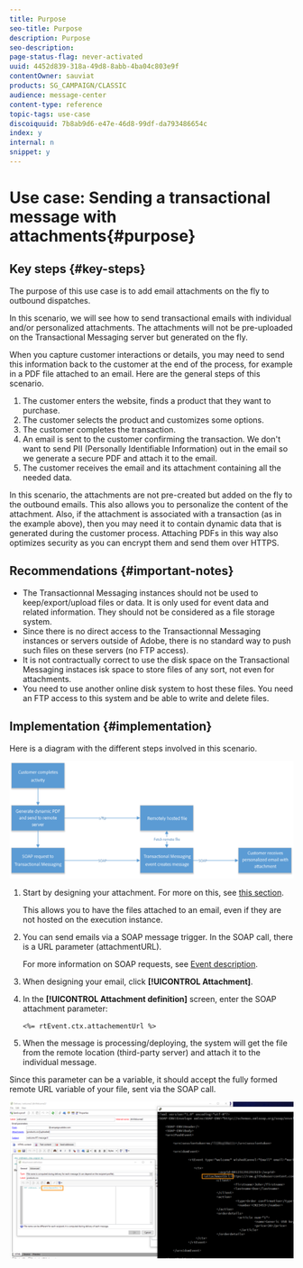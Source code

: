 ```yaml
---
title: Purpose
seo-title: Purpose
description: Purpose
seo-description: 
page-status-flag: never-activated
uuid: 4452d839-318a-49d8-8abb-4ba04c803e9f
contentOwner: sauviat
products: SG_CAMPAIGN/CLASSIC
audience: message-center
content-type: reference
topic-tags: use-case
discoiquuid: 7b8ab9d6-e47e-46d8-99df-da793486654c
index: y
internal: n
snippet: y
---
```


# Use case: Sending a transactional message with attachments{#purpose}


## Key steps {#key-steps}

The purpose of this use case is to add email attachments on the fly to outbound dispatches.

In this scenario, we will see how to send transactional emails with individual and/or personalized attachments. The attachments will not be pre-uploaded on the Transactional Messaging server but generated on the fly.

When you capture customer interactions or details, you may need to send this information back to the customer at the end of the process, for example in a PDF file attached to an email. Here are the general steps of this scenario.

1. The customer enters the website, finds a product that they want to purchase.
1. The customer selects the product and customizes some options.
1. The customer completes the transaction.
1. An email is sent to the customer confirming the transaction. We don't want to send PII (Personally Identifiable Information) out in the email so we generate a secure PDF and attach it to the email.
1. The customer receives the email and its attachment containing all the needed data.

In this scenario, the attachments are not pre-created but added on the fly to the outbound emails. This also allows you to personalize the content of the attachment. Also, if the attachment is associated with a transaction (as in the example above), then you may need it to contain dynamic data that is generated during the customer process. Attaching PDFs in this way also optimizes security as you can encrypt them and send them over HTTPS.

## Recommendations {#important-notes}

* The Transactionnal Messaging instances should not be used to keep/export/upload files or data. It is only used for event data and related information. They should not be considered as a file storage system.
* Since there is no direct access to the Transactionnal Messaging instances or servers outside of Adobe, there is no standard way to push such files on these servers (no FTP access). 
* It is not contractually correct to use the disk space on the Transactional Messaging instaces isk space to store files of any sort, not even for attachments. 
* You need to use another online disk system to host these files. You need an FTP access to this system and be able to write and delete files.

## Implementation {#implementation}

Here is a diagram with the different steps involved in this scenario.

![](assets/message-center-uc1.png)

1. Start by designing your attachment. For more on this, see [this section](../../delivery/using/attaching-files.md#attach-a-personalized-file).
    
    This allows you to have the files attached to an email, even if they are not hosted on the execution instance.

1. You can send emails via a SOAP message trigger. In the SOAP call, there is a URL parameter (attachmentURL).

    For more information on SOAP requests, see [Event description](../../message-center/using/event-description.md).

1. When designing your email, click **[!UICONTROL Attachment]**.

1. In the **[!UICONTROL Attachment definition]** screen, enter the SOAP attachment parameter:

    ```
    <%= rtEvent.ctx.attachementUrl %>
    ```

1. When the message is processing/deploying, the system will get the file from the remote location (third-party server) and attach it to the individual message.

Since this parameter can be a variable, it should accept the fully formed remote URL variable of your file, sent via the SOAP call.

![](assets/message-center-uc2.png)
